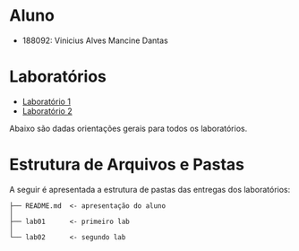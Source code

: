 # Aluno
* 188092: Vinicius Alves Mancine Dantas

# Laboratórios
* [Laboratório 1](lab01/)
* [Laboratório 2](lab02/)

Abaixo são dadas orientações gerais para todos os laboratórios.

# Estrutura de Arquivos e Pastas

A seguir é apresentada a estrutura de pastas das entregas dos laboratórios:

~~~
├── README.md  <- apresentação do aluno
│
├── lab01      <- primeiro lab
│
└── lab02      <- segundo lab
~~~